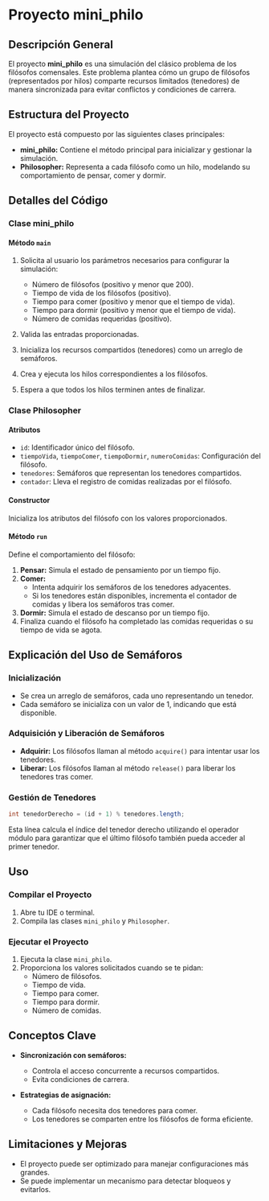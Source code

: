 # Proyecto mini_philo

## Descripción General

El proyecto **mini_philo** es una simulación del clásico problema de los filósofos comensales. Este problema plantea cómo un grupo de filósofos (representados por hilos) comparte recursos limitados (tenedores) de manera sincronizada para evitar conflictos y condiciones de carrera.

## Estructura del Proyecto

El proyecto está compuesto por las siguientes clases principales:

- **mini_philo:** Contiene el método principal para inicializar y gestionar la simulación.
- **Philosopher:** Representa a cada filósofo como un hilo, modelando su comportamiento de pensar, comer y dormir.

## Detalles del Código

### Clase mini_philo

#### Método `main`

1. Solicita al usuario los parámetros necesarios para configurar la simulación:
    - Número de filósofos (positivo y menor que 200).
    - Tiempo de vida de los filósofos (positivo).
    - Tiempo para comer (positivo y menor que el tiempo de vida).
    - Tiempo para dormir (positivo y menor que el tiempo de vida).
    - Número de comidas requeridas (positivo).

2. Valida las entradas proporcionadas.
3. Inicializa los recursos compartidos (tenedores) como un arreglo de semáforos.
4. Crea y ejecuta los hilos correspondientes a los filósofos.
5. Espera a que todos los hilos terminen antes de finalizar.

### Clase Philosopher

#### Atributos

- `id`: Identificador único del filósofo.
- `tiempoVida`, `tiempoComer`, `tiempoDormir`, `numeroComidas`: Configuración del filósofo.
- `tenedores`: Semáforos que representan los tenedores compartidos.
- `contador`: Lleva el registro de comidas realizadas por el filósofo.

#### Constructor

Inicializa los atributos del filósofo con los valores proporcionados.

#### Método `run`

Define el comportamiento del filósofo:

1. **Pensar:** Simula el estado de pensamiento por un tiempo fijo.
2. **Comer:**
    - Intenta adquirir los semáforos de los tenedores adyacentes.
    - Si los tenedores están disponibles, incrementa el contador de comidas y libera los semáforos tras comer.
3. **Dormir:** Simula el estado de descanso por un tiempo fijo.
4. Finaliza cuando el filósofo ha completado las comidas requeridas o su tiempo de vida se agota.

## Explicación del Uso de Semáforos

### Inicialización

- Se crea un arreglo de semáforos, cada uno representando un tenedor.
- Cada semáforo se inicializa con un valor de 1, indicando que está disponible.

### Adquisición y Liberación de Semáforos

- **Adquirir:** Los filósofos llaman al método `acquire()` para intentar usar los tenedores.
- **Liberar:** Los filósofos llaman al método `release()` para liberar los tenedores tras comer.

### Gestión de Tenedores

```java
int tenedorDerecho = (id + 1) % tenedores.length;
```
Esta línea calcula el índice del tenedor derecho utilizando el operador módulo para garantizar que el último filósofo también pueda acceder al primer tenedor.

## Uso

### Compilar el Proyecto

1. Abre tu IDE o terminal.
2. Compila las clases `mini_philo` y `Philosopher`.

### Ejecutar el Proyecto

1. Ejecuta la clase `mini_philo`.
2. Proporciona los valores solicitados cuando se te pidan:
    - Número de filósofos.
    - Tiempo de vida.
    - Tiempo para comer.
    - Tiempo para dormir.
    - Número de comidas.

## Conceptos Clave

- **Sincronización con semáforos:**
    - Controla el acceso concurrente a recursos compartidos.
    - Evita condiciones de carrera.

- **Estrategias de asignación:**
    - Cada filósofo necesita dos tenedores para comer.
    - Los tenedores se comparten entre los filósofos de forma eficiente.

## Limitaciones y Mejoras

- El proyecto puede ser optimizado para manejar configuraciones más grandes.
- Se puede implementar un mecanismo para detectar bloqueos y evitarlos.
